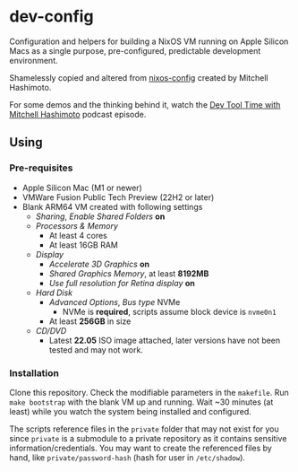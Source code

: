 # dev-config

Configuration and helpers for building a NixOS VM
running on Apple Silicon Macs as a single purpose,
pre-configured, predictable development environment.

Shamelessly copied and altered from 
[nixos-config](https://github.com/mitchellh/nixos-config)
created by Mitchell Hashimoto.

For some demos and the thinking behind it, watch the 
[Dev Tool Time with Mitchell Hashimoto](https://www.youtube.com/watch?v=LA8KF9Fs2sk)
podcast episode.

## Using

### Pre-requisites

- Apple Silicon Mac (M1 or newer)
- VMWare Fusion Public Tech Preview (22H2 or later)
- Blank ARM64 VM created with following settings
  - *Sharing*, *Enable Shared Folders* **on**
  - *Processors & Memory*
    - At least 4 cores
    - At least 16GB RAM
  - *Display*
    - *Accelerate 3D Graphics* **on**
    - *Shared Graphics Memory*, at least **8192MB**
    - *Use full resolution for Retina display* **on**
  - *Hard Disk*
    - *Advanced Options*, *Bus type* NVMe
      - NVMe is **required**, scripts assume block device is `nvme0n1`
    - At least **256GB** in size
  - *CD/DVD*
    - Latest **22.05** ISO image attached, later versions have 
      not been tested and may not work.

### Installation

Clone this repository. Check the modifiable parameters in the `makefile`. Run
`make bootstrap` with the blank VM up and running. Wait ~30 minutes (at least)
while you watch the system being installed and configured.

The scripts reference files in the `private` folder that may not exist for you
since `private` is a submodule to a private repository as it contains
sensitive information/credentials. You may want to create the referenced files
by hand, like `private/password-hash` (hash for user in `/etc/shadow`).
